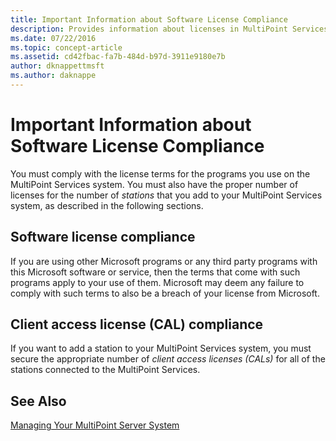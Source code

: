 ```yaml
---
title: Important Information about Software License Compliance
description: Provides information about licenses in MultiPoint Services.
ms.date: 07/22/2016
ms.topic: concept-article
ms.assetid: cd42fbac-fa7b-484d-b97d-3911e9180e7b
author: dknappettmsft
ms.author: daknappe
---
```

# Important Information about Software License Compliance
You must comply with the license terms for the programs you use on the MultiPoint Services system. You must also have the proper number of licenses for the number of *stations* that you add to your MultiPoint Services system, as described in the following sections.

## Software license compliance
If you are using other Microsoft programs or any third party programs with this Microsoft software or service, then the terms that come with such programs apply to your use of them. Microsoft may deem any failure to comply with such terms to also be a breach of your license from Microsoft.

## Client access license (CAL) compliance
If you want to add a station to your MultiPoint Services system, you must secure the appropriate number of *client access licenses (CALs)* for all of the stations connected to the MultiPoint Services.

## See Also
[Managing Your MultiPoint Server System](managing-your-multipoint-services-system.md)

